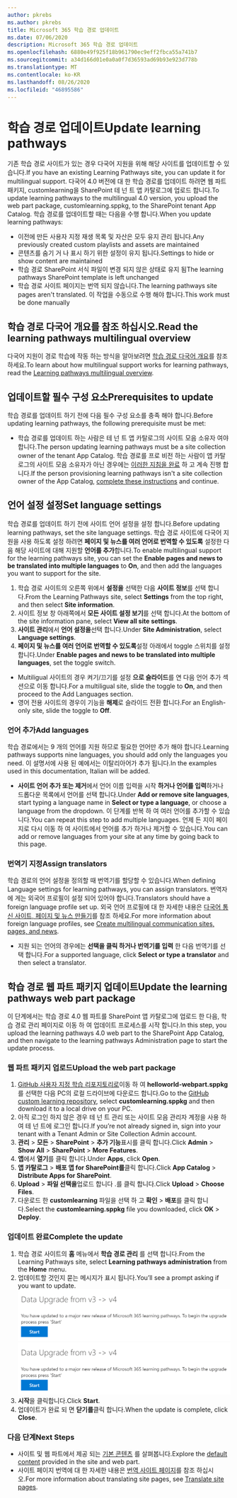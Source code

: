 ```yaml
---
author: pkrebs
ms.author: pkrebs
title: Microsoft 365 학습 경로 업데이트
ms.date: 07/06/2020
description: Microsoft 365 학습 경로 업데이트
ms.openlocfilehash: 6880e49f925f18b961790ec9eff2fbca55a741b7
ms.sourcegitcommit: a34d166d01e0a0a0f7d36593ad69b93e923d778b
ms.translationtype: MT
ms.contentlocale: ko-KR
ms.lasthandoff: 08/26/2020
ms.locfileid: "46895586"
---
```

# <a name="update-learning-pathways"></a><span data-ttu-id="7ffb6-103">학습 경로 업데이트</span><span class="sxs-lookup"><span data-stu-id="7ffb6-103">Update learning pathways</span></span>
<span data-ttu-id="7ffb6-104">기존 학습 경로 사이트가 있는 경우 다국어 지원을 위해 해당 사이트를 업데이트할 수 있습니다.</span><span class="sxs-lookup"><span data-stu-id="7ffb6-104">If you have an existing Learning Pathways site, you can update it for multilingual support.</span></span> <span data-ttu-id="7ffb6-105">다국어 4.0 버전에 대 한 학습 경로를 업데이트 하려면 웹 파트 패키지, customlearning을 SharePoint 테 넌 트 앱 카탈로그에 업로드 합니다.</span><span class="sxs-lookup"><span data-stu-id="7ffb6-105">To update learning pathways to the multilingual 4.0 version, you upload the web part package, customlearning.sppkg, to the SharePoint tenant App Catalog.</span></span> <span data-ttu-id="7ffb6-106">학습 경로를 업데이트할 때는 다음을 수행 합니다.</span><span class="sxs-lookup"><span data-stu-id="7ffb6-106">When you update learning pathways:</span></span>  

- <span data-ttu-id="7ffb6-107">이전에 만든 사용자 지정 재생 목록 및 자산은 모두 유지 관리 됩니다.</span><span class="sxs-lookup"><span data-stu-id="7ffb6-107">Any previously created custom playlists and assets are maintained</span></span>
- <span data-ttu-id="7ffb6-108">콘텐츠를 숨기 거 나 표시 하기 위한 설정이 유지 됩니다.</span><span class="sxs-lookup"><span data-stu-id="7ffb6-108">Settings to hide or show content are maintained</span></span>
- <span data-ttu-id="7ffb6-109">학습 경로 SharePoint 서식 파일이 변경 되지 않은 상태로 유지 됨</span><span class="sxs-lookup"><span data-stu-id="7ffb6-109">The learning pathways SharePoint template is left unchanged</span></span>
- <span data-ttu-id="7ffb6-110">학습 경로 사이트 페이지는 번역 되지 않습니다.</span><span class="sxs-lookup"><span data-stu-id="7ffb6-110">The learning pathways site pages aren't translated.</span></span> <span data-ttu-id="7ffb6-111">이 작업을 수동으로 수행 해야 합니다.</span><span class="sxs-lookup"><span data-stu-id="7ffb6-111">This work must be done manually</span></span>

## <a name="read-the-learning-pathways-multilingual-overview"></a><span data-ttu-id="7ffb6-112">학습 경로 다국어 개요를 참조 하십시오.</span><span class="sxs-lookup"><span data-stu-id="7ffb6-112">Read the learning pathways multilingual overview</span></span>
<span data-ttu-id="7ffb6-113">다국어 지원이 경로 학습에 작동 하는 방식을 알아보려면 [학습 경로 다국어 개요](custom_overview.md)를 참조 하세요.</span><span class="sxs-lookup"><span data-stu-id="7ffb6-113">To learn about how multilingual support works for learning pathways, read the [Learning pathways multilingual overview](custom_overview.md).</span></span> 

## <a name="prerequisites-to-update"></a><span data-ttu-id="7ffb6-114">업데이트할 필수 구성 요소</span><span class="sxs-lookup"><span data-stu-id="7ffb6-114">Prerequisites to update</span></span>
<span data-ttu-id="7ffb6-115">학습 경로를 업데이트 하기 전에 다음 필수 구성 요소를 충족 해야 합니다.</span><span class="sxs-lookup"><span data-stu-id="7ffb6-115">Before updating learning pathways, the following prerequisite must be met:</span></span>
- <span data-ttu-id="7ffb6-116">학습 경로를 업데이트 하는 사람은 테 넌 트 앱 카탈로그의 사이트 모음 소유자 여야 합니다.</span><span class="sxs-lookup"><span data-stu-id="7ffb6-116">The person updating learning pathways must be a site collection owner of the tenant App Catalog.</span></span> <span data-ttu-id="7ffb6-117">학습 경로를 프로 비전 하는 사람이 앱 카탈로그의 사이트 모음 소유자가 아닌 경우에는 [이러한 지침을 완료](addappadmin.md) 하 고 계속 진행 합니다.</span><span class="sxs-lookup"><span data-stu-id="7ffb6-117">If the person provisioning learning pathways isn't a site collection owner of the App Catalog, [complete these instructions](addappadmin.md) and continue.</span></span> 

## <a name="set-language-settings"></a><span data-ttu-id="7ffb6-118">언어 설정 설정</span><span class="sxs-lookup"><span data-stu-id="7ffb6-118">Set language settings</span></span> 
<span data-ttu-id="7ffb6-119">학습 경로를 업데이트 하기 전에 사이트 언어 설정을 설정 합니다.</span><span class="sxs-lookup"><span data-stu-id="7ffb6-119">Before updating learning pathways, set the site language settings.</span></span> <span data-ttu-id="7ffb6-120">학습 경로 사이트에 다국어 지원을 사용 하도록 설정 하려면 **페이지 및 뉴스를 여러 언어로 번역할 수 있도록** 설정한 다음 해당 사이트에 대해 지원할 **언어를 추가**합니다.</span><span class="sxs-lookup"><span data-stu-id="7ffb6-120">To enable multilingual support for the learning pathways site, you can set the **Enable pages and news to be translated into multiple languages** to **On**, and then add the languages you want to support for the site.</span></span>
1.  <span data-ttu-id="7ffb6-121">학습 경로 사이트의 오른쪽 위에서 **설정을** 선택한 다음 **사이트 정보**를 선택 합니다.</span><span class="sxs-lookup"><span data-stu-id="7ffb6-121">From the Learning Pathways site, select **Settings** from the top right, and then select **Site information**.</span></span>
2.  <span data-ttu-id="7ffb6-122">사이트 정보 창 아래쪽에서 **모든 사이트 설정 보기**를 선택 합니다.</span><span class="sxs-lookup"><span data-stu-id="7ffb6-122">At the bottom of the site information pane, select **View all site settings**.</span></span>
3.  <span data-ttu-id="7ffb6-123">**사이트 관리**에서 **언어 설정을**선택 합니다.</span><span class="sxs-lookup"><span data-stu-id="7ffb6-123">Under **Site Administration**, select **Language settings**.</span></span>
4.  <span data-ttu-id="7ffb6-124">**페이지 및 뉴스를 여러 언어로 번역할 수 있도록**설정 아래에서 toggle 스위치를 설정 합니다.</span><span class="sxs-lookup"><span data-stu-id="7ffb6-124">Under **Enable pages and news to be translated into multiple languages**, set the toggle switch.</span></span> 
- <span data-ttu-id="7ffb6-125">Multiligual 사이트의 경우 켜기/끄기를 설정 **으로 슬라이드**를 연 다음 언어 추가 섹션으로 이동 합니다.</span><span class="sxs-lookup"><span data-stu-id="7ffb6-125">For a multiligual site, slide the toggle to **On**, and then proceed to the Add Languages section.</span></span> 
- <span data-ttu-id="7ffb6-126">영어 전용 사이트의 경우이 기능을 **해제**로 슬라이드 전환 합니다.</span><span class="sxs-lookup"><span data-stu-id="7ffb6-126">For an English-only site, slide the toggle to **Off**.</span></span>

### <a name="add-languages"></a><span data-ttu-id="7ffb6-127">언어 추가</span><span class="sxs-lookup"><span data-stu-id="7ffb6-127">Add languages</span></span>
<span data-ttu-id="7ffb6-128">학습 경로에서는 9 개의 언어를 지원 하므로 필요한 언어만 추가 해야 합니다.</span><span class="sxs-lookup"><span data-stu-id="7ffb6-128">Learning pathways supports nine languages, you should add only the languages you need.</span></span> <span data-ttu-id="7ffb6-129">이 설명서에 사용 된 예에서는 이탈리아어가 추가 됩니다.</span><span class="sxs-lookup"><span data-stu-id="7ffb6-129">In the examples used in this documentation, Italian will be added.</span></span> 
- <span data-ttu-id="7ffb6-130">**사이트 언어 추가 또는 제거**에서 언어 이름 입력을 시작 **하거나 언어를 입력**하거나 드롭다운 목록에서 언어를 선택 합니다.</span><span class="sxs-lookup"><span data-stu-id="7ffb6-130">Under **Add or remove site languages**, start typing a language name in **Select or type a language**, or choose a language from the dropdown.</span></span> <span data-ttu-id="7ffb6-131">이 단계를 반복 하 여 여러 언어를 추가할 수 있습니다.</span><span class="sxs-lookup"><span data-stu-id="7ffb6-131">You can repeat this step to add multiple languages.</span></span> <span data-ttu-id="7ffb6-132">언제 든 지이 페이지로 다시 이동 하 여 사이트에서 언어를 추가 하거나 제거할 수 있습니다.</span><span class="sxs-lookup"><span data-stu-id="7ffb6-132">You can add or remove languages from your site at any time by going back to this page.</span></span>
 
### <a name="assign-translators"></a><span data-ttu-id="7ffb6-133">번역기 지정</span><span class="sxs-lookup"><span data-stu-id="7ffb6-133">Assign translators</span></span>
<span data-ttu-id="7ffb6-134">학습 경로의 언어 설정을 정의할 때 번역기를 할당할 수 있습니다.</span><span class="sxs-lookup"><span data-stu-id="7ffb6-134">When defining Language settings for learning pathways, you can assign translators.</span></span> <span data-ttu-id="7ffb6-135">번역자에 게는 외국어 프로필이 설정 되어 있어야 합니다.</span><span class="sxs-lookup"><span data-stu-id="7ffb6-135">Translators should have a foreign language profile set up.</span></span> <span data-ttu-id="7ffb6-136">외국 언어 프로필에 대 한 자세한 내용은 [다국어 통신 사이트, 페이지 및 뉴스 만들기](https://support.office.com/article/2bb7d610-5453-41c6-a0e8-6f40b3ed750c)를 참조 하세요.</span><span class="sxs-lookup"><span data-stu-id="7ffb6-136">For more information about foreign language profiles, see [Create multilingual communication sites, pages, and news](https://support.office.com/article/2bb7d610-5453-41c6-a0e8-6f40b3ed750c).</span></span>  
- <span data-ttu-id="7ffb6-137">지원 되는 언어의 경우에는 **선택을 클릭 하거나 번역기를 입력** 한 다음 번역기를 선택 합니다.</span><span class="sxs-lookup"><span data-stu-id="7ffb6-137">For a supported language, click **Select or type a translator** and then select a translator.</span></span> 

## <a name="update-the-learning-pathways-web-part-package"></a><span data-ttu-id="7ffb6-138">학습 경로 웹 파트 패키지 업데이트</span><span class="sxs-lookup"><span data-stu-id="7ffb6-138">Update the learning pathways web part package</span></span>
<span data-ttu-id="7ffb6-139">이 단계에서는 학습 경로 4.0 웹 파트를 SharePoint 앱 카탈로그에 업로드 한 다음, 학습 경로 관리 페이지로 이동 하 여 업데이트 프로세스를 시작 합니다.</span><span class="sxs-lookup"><span data-stu-id="7ffb6-139">In this step, you upload the learning pathways 4.0 web part to the SharePoint App Catalog, and then navigate to the learning pathways Administration page to start the update process.</span></span>

### <a name="upload-the-web-part-package"></a><span data-ttu-id="7ffb6-140">웹 파트 패키지 업로드</span><span class="sxs-lookup"><span data-stu-id="7ffb6-140">Upload the web part package</span></span>
1.  <span data-ttu-id="7ffb6-141">[GitHub 사용자 지정 학습 리포지토리로](https://github.com/pnp/custom-learning-office-365/tree/master/webpart)이동 하 여 **helloworld-webpart.sppkg** 를 선택한 다음 PC의 로컬 드라이브에 다운로드 합니다.</span><span class="sxs-lookup"><span data-stu-id="7ffb6-141">Go to the [GitHub custom learning repository](https://github.com/pnp/custom-learning-office-365/tree/master/webpart), select **customlearning.sppkg** and then download it to a local drive on your PC.</span></span>
2.  <span data-ttu-id="7ffb6-142">아직 로그인 하지 않은 경우 테 넌 트 관리 또는 사이트 모음 관리자 계정을 사용 하 여 테 넌 트에 로그인 합니다.</span><span class="sxs-lookup"><span data-stu-id="7ffb6-142">If you’re not already signed in, sign into your tenant with a Tenant Admin or Site Collection Admin account.</span></span> 
3.  <span data-ttu-id="7ffb6-143">**관리**  >  **모든**  >  **SharePoint**  >  **추가 기능**표시를 클릭 합니다.</span><span class="sxs-lookup"><span data-stu-id="7ffb6-143">Click **Admin** > **Show All** > **SharePoint** > **More Features**.</span></span> 
4.  <span data-ttu-id="7ffb6-144">**앱**에서 **열기**를 클릭 합니다.</span><span class="sxs-lookup"><span data-stu-id="7ffb6-144">Under **Apps**, click **Open**.</span></span> 
5.  <span data-ttu-id="7ffb6-145">**앱 카탈로그**  >  **배포 앱 for SharePoint를**클릭 합니다.</span><span class="sxs-lookup"><span data-stu-id="7ffb6-145">Click **App Catalog** > **Distribute Apps for SharePoint**.</span></span> 
6.  <span data-ttu-id="7ffb6-146">**Upload**  >  **파일 선택을**업로드 합니다 .를 클릭 합니다.</span><span class="sxs-lookup"><span data-stu-id="7ffb6-146">Click **Upload** > **Choose Files**.</span></span> 
7.  <span data-ttu-id="7ffb6-147">다운로드 한 **customlearning** 파일을 선택 하 고 **확인**  >  **배포**를 클릭 합니다.</span><span class="sxs-lookup"><span data-stu-id="7ffb6-147">Select the **customlearning.sppkg** file you downloaded, click **OK** > **Deploy**.</span></span> 

### <a name="complete-the-update"></a><span data-ttu-id="7ffb6-148">업데이트 완료</span><span class="sxs-lookup"><span data-stu-id="7ffb6-148">Complete the update</span></span>
1.  <span data-ttu-id="7ffb6-149">학습 경로 사이트의 **홈** 메뉴에서 **학습 경로 관리** 를 선택 합니다.</span><span class="sxs-lookup"><span data-stu-id="7ffb6-149">From the Learning Pathways site, select **Learning pathways administration** from the **Home** menu.</span></span> 
2.  <span data-ttu-id="7ffb6-150">업데이트할 것인지 묻는 메시지가 표시 됩니다.</span><span class="sxs-lookup"><span data-stu-id="7ffb6-150">You’ll see a prompt asking if you want to update.</span></span> 
<span data-ttu-id="7ffb6-151">![custom_update_adminprompt_ml.png](media/custom_update_adminprompt_ml.png)</span><span class="sxs-lookup"><span data-stu-id="7ffb6-151">![custom_update_adminprompt_ml.png](media/custom_update_adminprompt_ml.png)</span></span>
3.  <span data-ttu-id="7ffb6-152">**시작**을 클릭합니다.</span><span class="sxs-lookup"><span data-stu-id="7ffb6-152">Click **Start**.</span></span> 
4. <span data-ttu-id="7ffb6-153">업데이트가 완료 되 면 **닫기를**클릭 합니다.</span><span class="sxs-lookup"><span data-stu-id="7ffb6-153">When the update is complete, click **Close**.</span></span> 

### <a name="next-steps"></a><span data-ttu-id="7ffb6-154">다음 단계</span><span class="sxs-lookup"><span data-stu-id="7ffb6-154">Next Steps</span></span>
- <span data-ttu-id="7ffb6-155">사이트 및 웹 파트에서 제공 되는 [기본 콘텐츠](custom_exploresite.md) 를 살펴봅니다.</span><span class="sxs-lookup"><span data-stu-id="7ffb6-155">Explore the [default content](custom_exploresite.md) provided in the site and web part.</span></span>
- <span data-ttu-id="7ffb6-156">사이트 페이지 번역에 대 한 자세한 내용은 [번역 사이트 페이지](custom_translate_page_ml.md)를 참조 하십시오.</span><span class="sxs-lookup"><span data-stu-id="7ffb6-156">For more information about translating site pages, see [Translate site pages](custom_translate_page_ml.md).</span></span> 

